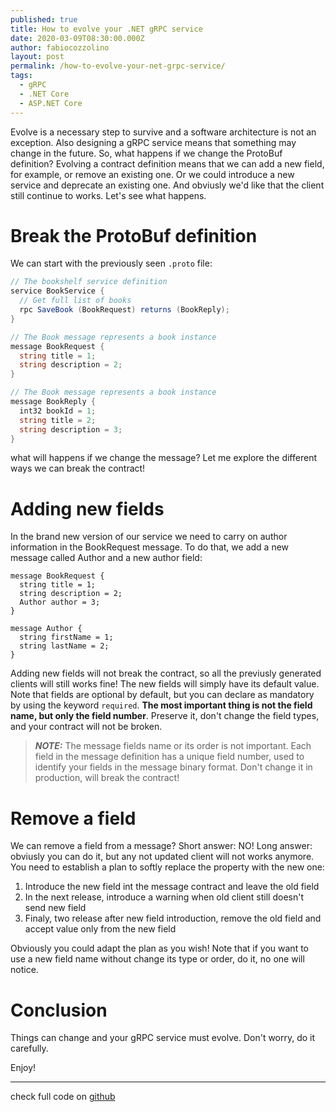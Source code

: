 ```yaml
---
published: true
title: How to evolve your .NET gRPC service
date: 2020-03-09T08:30:00.000Z
author: fabiocozzolino
layout: post
permalink: /how-to-evolve-your-net-grpc-service/
tags:
  - gRPC
  - .NET Core
  - ASP.NET Core
---
```

Evolve is a necessary step to survive and a software architecture is not an exception. Also designing a gRPC service means that something may change in the future. So, what happens if we change the ProtoBuf definition? 
Evolving a contract definition means that we can add a new field, for example, or remove an existing one. Or we could introduce a new service and deprecate an existing one. And obviusly we'd like that the client still continue to works.
Let's see what happens.

# Break the ProtoBuf definition
We can start with the previously seen `.proto` file:
``` csharp
// The bookshelf service definition
service BookService {
  // Get full list of books
  rpc SaveBook (BookRequest) returns (BookReply);
}

// The Book message represents a book instance
message BookRequest {
  string title = 1;
  string description = 2;
}

// The Book message represents a book instance
message BookReply {
  int32 bookId = 1;
  string title = 2;
  string description = 3;
}
```

what will happens if we change the message? Let me explore the different ways we can break the contract!

# Adding new fields
In the brand new version of our service we need to carry on author information in the BookRequest message. To do that, we add a new message called Author and a new author field:

```
message BookRequest {
  string title = 1;
  string description = 2;
  Author author = 3;
}

message Author {
  string firstName = 1;
  string lastName = 2;
}
```

Adding new fields will not break the contract, so all the previusly generated clients will still works fine! The new fields will simply have its default value. Note that fields are optional by default, but you can declare as mandatory by using the keyword `required`.
**The most important thing is not the field name, but only the field number**. Preserve it, don't change the field types, and your contract will not be broken.

> **_NOTE:_** The message fields name or its order is not important. Each field in the message definition has a unique field number, used to identify your fields in the message binary format. Don't change it in production, will break the contract!

# Remove a field
We can remove a field from a message? Short answer: NO! 
Long answer: obviusly you can do it, but any not updated client will not works anymore. You need to establish a plan to softly replace the property with the new one:
1. Introduce the new field int the message contract and leave the old field
2. In the next release, introduce a warning when old client still doesn't send new field
3. Finaly, two release after new field introduction, remove the old field and accept value only from the new field

Obviously you could adapt the plan as you wish!
Note that if you want to use a new field name without change its type or order, do it, no one will notice.

# Conclusion
Things can change and your gRPC service must evolve. Don't worry, do it carefully.

Enjoy!

--------
check full code on [github](https://github.com/fabiocozzolino/samples/tree/master/BookshelfService)
